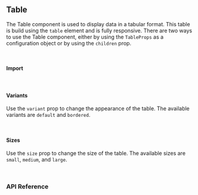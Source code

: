 ## Table

The Table component is used to display data in a tabular format. This table is build using the `table` element and is fully responsive. There are two ways to use the Table component, either by using the `TableProps` as a configuration object or by using the `children` prop.

<div>
<LeSourceButton url="https://github.com/hiimlex/leux/tree/main/src/components/Table"></LeSourceButton>
</div>

<br />

#### Import

<div>
<TableImportPreview>
</TableImportPreview>
<div>

<br />

#### Variants

Use the `variant` prop to change the appearance of the table. The available variants are `default` and `bordered`.

<div>
<TableVariantsPreview>
</TableVariantsPreview>
</div>

<br />

#### Sizes

Use the `size` prop to change the size of the table. The available sizes are `small`, `medium`, and `large`.

<div>
<TableSizesPreview>
</TableSizesPreview>
</div>

<br />

### API Reference

<div>
<TableApiTable>
</TableApiTable>
</div>

<br />
